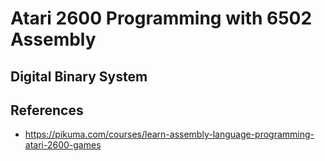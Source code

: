 # Atari 2600 Programming with 6502 Assembly

## Digital Binary System

## References

- https://pikuma.com/courses/learn-assembly-language-programming-atari-2600-games
